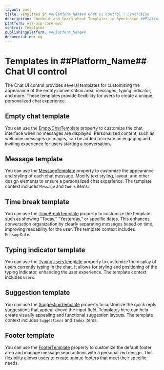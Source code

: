 ```yaml
---
layout: post
title: Templates in ##Platform_Name## Chat UI Control | Syncfusion
description: Checkout and learn about Templates in Syncfusion ##Platform_Name## Chat UI control of Syncfusion Essential JS 2 and more.
platform: ej2-asp-core-mvc
control: Templates
publishingplatform: ##Platform_Name##
documentation: ug
---
```


# Templates in ##Platform_Name## Chat UI control

The Chat UI control provides several templates for customizing the appearance of the empty conversation area, messages, typing indicator, and more. These templates provide flexibility for users to create a unique, personalized chat experience. 

## Empty chat template

You can use the [EmptyChatTemplate](https://help.syncfusion.com/cr/aspnetmvc-js2/Syncfusion.EJ2.InteractiveChat.ChatUI.html#Syncfusion_EJ2_InteractiveChat_ChatUI_EmptyChatTemplate) property to customize the chat interface when no messages are displayed. Personalized content, such as welcome messages or images, can be added to create an engaging and inviting experience for users starting a conversation.

## Message template

You can use the [MessageTemplate](https://help.syncfusion.com/cr/aspnetmvc-js2/Syncfusion.EJ2.InteractiveChat.ChatUI.html#Syncfusion_EJ2_InteractiveChat_ChatUI_MessageTemplate) property to customize the appearance and styling of each chat message. Modify text styling, layout, and other design elements to ensure a personalized chat experience. The template context includes `Message` and `Index` items.

## Time break template

You can use the [TimeBreakTemplate](https://help.syncfusion.com/cr/aspnetmvc-js2/Syncfusion.EJ2.InteractiveChat.ChatUI.html#Syncfusion_EJ2_InteractiveChat_ChatUI_TimeBreakTemplate) property to customize the template, such as showing "Today," "Yesterday," or specific dates. This enhances conversation organization by clearly separating messages based on time, improving readability for the user. The template context includes `MessageDate`.

## Typing indicator template

You can use the [TypingUsersTemplate](https://help.syncfusion.com/cr/aspnetmvc-js2/Syncfusion.EJ2.InteractiveChat.ChatUI.html#Syncfusion_EJ2_InteractiveChat_ChatUI_TypingUsersTemplate) property to customize the display of users currently typing in the chat. It allows for styling and positioning of the typing indicator, enhancing the user experience. The template context includes `Users`.

## Suggestion template

You can use the [SuggestionTemplate](https://help.syncfusion.com/cr/aspnetmvc-js2/Syncfusion.EJ2.InteractiveChat.ChatUI.html#Syncfusion_EJ2_InteractiveChat_ChatUI_SuggestionTemplate) property to customize the quick reply suggestions that appear above the input field. Templates here can help create visually appealing and functional suggestion layouts. The template context includes `Suggestions` and `Index` items.

## Footer template

You can use the [FooterTemplate](https://help.syncfusion.com/cr/aspnetmvc-js2/Syncfusion.EJ2.InteractiveChat.ChatUI.html#Syncfusion_EJ2_InteractiveChat_ChatUI_FooterTemplate) property to customize the default footer area and manage message send actions with a personalized design. This flexibility allows users to create unique footers that meet their specific needs.
